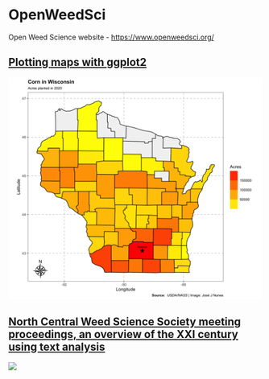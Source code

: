 # OpenWeedSci
Open Weed Science website - https://www.openweedsci.org/


## [Plotting maps with ggplot2](https://www.openweedsci.org/post/2021/05/24/plotting-maps-with-ggplot2/)


![](/content/post/2021-05-24-plotting-maps-with-ggplot2/map_wi.png)


## [North Central Weed Science Society meeting proceedings, an overview of the XXI century using text analysis](https://www.openweedsci.org/post/2021/02/13/north-central-weed-science-society-meeting-proceedings-an-overview-of-the-xxi-century-using-text-analysis/)


![](/content/post/ncwss-text-mining/top_weeds.png)
